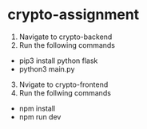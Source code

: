 # crypto-assignment

1) Navigate to crypto-backend
2) Run the following commands
  * pip3 install python flask
  * python3 main.py 
  
3) Nvigate to crypto-frontend
4) Run the follwing commands
  * npm install
  * npm run dev
  
